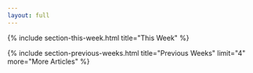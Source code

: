 ```yaml
---
layout: full
---
```


<!--
{% include section-featured.html title="Featured Story" %}
-->

{% include section-this-week.html title="This Week" %}

{% include section-previous-weeks.html title="Previous Weeks" limit="4" more="More Articles" %}

<!-- 
{% include section-authors.html title="Our Contributors" %}
-->

<!-- 
{% include section-instagram.html title="Latest On Instagram" cols="4" count="4" gutter="true" %}
-->
